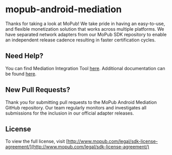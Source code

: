 # mopub-android-mediation

Thanks for taking a look at MoPub! We take pride in having an easy-to-use, and flexible monetization solution that works across multiple platforms.
We have separated network adapters from our MoPub SDK repository to enable an independent release cadence resulting in faster certification cycles. 

## Need Help?

You can find Mediation Integration Tool [here](https://developers.mopub.com/publishers/mediation/integrate/). Additional documentation can be found [here](https://developers.mopub.com/publishers/mediation/).

## New Pull Requests?

Thank you for submitting pull requests to the MoPub Android Mediation GitHub repository. Our team regularly monitors and investigates all submissions for the inclusion in our official adapter releases.

## License

To view the full license, visit [http://www.mopub.com/legal/sdk-license-agreement/](http://www.mopub.com/legal/sdk-license-agreement/)
